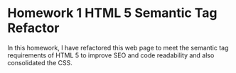 # Homework 1 HTML 5 Semantic Tag Refactor

In this homework, I have refactored this web page to meet the semantic tag requirements of HTML 5 to improve SEO and code readability and also consolidated the CSS.
